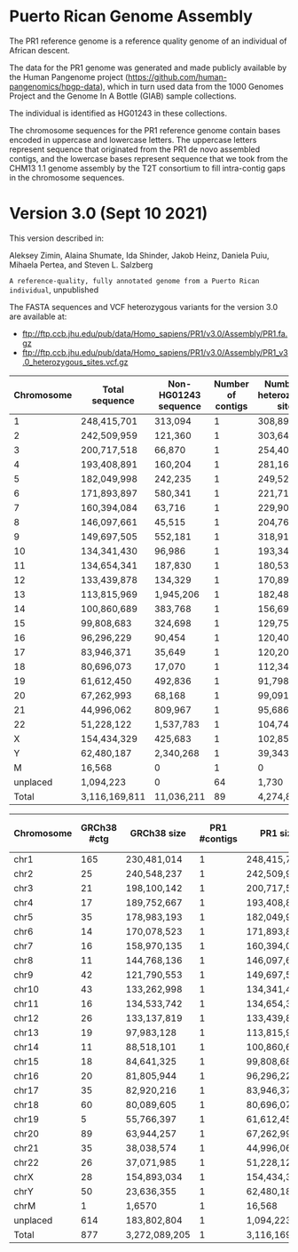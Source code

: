 # Puerto Rican Genome Assembly

The PR1 reference genome is a reference quality genome of an individual of African descent. 

The data for the PR1 genome was generated and made publicly available by the Human Pangenome project (https://github.com/human-pangenomics/hpgp-data), which in turn used data from the 1000 Genomes Project and the Genome In A Bottle (GIAB) sample collections.  

The individual is identified as HG01243 in these collections.

The chromosome sequences for the PR1 reference genome contain bases encoded in uppercase and lowercase letters.  The uppercase letters represent sequence that originated from the PR1 de novo assembled contigs, and the lowercase bases represent sequence that we took from the CHM13 1.1 genome assembly by the T2T consortium  to fill intra-contig gaps in the chromosome sequences.

# Version 3.0 (Sept 10 2021)

This version described in:

Aleksey Zimin, Alaina Shumate, Ida Shinder, Jakob Heinz, Daniela Puiu, Mihaela Pertea, and Steven L. Salzberg

`A reference-quality, fully annotated genome from a Puerto Rican individual`, unpublished

The FASTA sequences and VCF heterozygous variants for the version 3.0 are available at:
* ftp://ftp.ccb.jhu.edu/pub/data/Homo_sapiens/PR1/v3.0/Assembly/PR1.fa.gz
* ftp://ftp.ccb.jhu.edu/pub/data/Homo_sapiens/PR1/v3.0/Assembly/PR1_v3.0_heterozygous_sites.vcf.gz


|Chromosome|Total sequence|Non-HG01243 sequence|Number of contigs|Number of heterozygous sites|
|----|----|----|----|----|
|1|248,415,701|313,094|1|308,891|
|2|242,509,959|121,360|1|303,641|
|3|200,717,518|66,870|1|254,405|
|4|193,408,891|160,204|1|281,169|
|5|182,049,998|242,235|1|249,520|
|6|171,893,897|580,341|1|221,719|
|7|160,394,084|63,716|1|229,903|
|8|146,097,661|45,515|1|204,765|
|9|149,697,505|552,181|1|318,911|
|10|134,341,430|96,986|1|193,346|
|11|134,654,341|187,830|1|180,539|
|12|133,439,878|134,329|1|170,894|
|13|113,815,969|1,945,206|1|182,483|
|14|100,860,689|383,768|1|156,697|
|15|99,808,683|324,698|1|129,758|
|16|96,296,229|90,454|1|120,404|
|17|83,946,371|35,649|1|120,200|
|18|80,696,073|17,070|1|112,348|
|19|61,612,450|492,836|1|91,798|
|20|67,262,993|68,168|1|99,091|
|21|44,996,062|809,967|1|95,686|
|22|51,228,122|1,537,783|1|104,746|
|X|154,434,329|425,683|1|102,859|
|Y|62,480,187|2,340,268|1|39,343|
|M|16,568|0|1|0|
|unplaced|1,094,223|0|64|1,730|
|Total|3,116,169,811|11,036,211|89|4,274,846|

|Chromosome|GRCh38 #ctg|GRCh38 size|PR1 #contigs|PR1 size|PR1 Non-HG01243 sequence|PR1 #heterozygous sites|
|---|---|---|----|----|----|----|
|chr1|165|230,481,014|1|248,415,701|313,094|308,891|
|chr2|25|240,548,237|1|242,509,959|121,360|303,641|
|chr3|21|198,100,142|1|200,717,518|66,870|254,405|
|chr4|17|189,752,667|1|193,408,891|160,204|281,169|
|chr5|35|178,983,193|1|182,049,998|242,235|249,520|
|chr6|14|170,078,523|1|171,893,897|580,341|221,719|
|chr7|16|158,970,135|1|160,394,084|63,716|229,903|
|chr8|11|144,768,136|1|146,097,661|45,515|204,765|
|chr9|42|121,790,553|1|149,697,505|552,181|318,911|
|chr10|43|133,262,998|1|134,341,430|96,986|193,346|
|chr11|16|134,533,742|1|134,654,341|187,830|180,539|
|chr12|26|133,137,819|1|133,439,878|134,329|170,894|
|chr13|19|97,983,128|1|113,815,969|1,945,206|182,483|
|chr14|11|88,518,101|1|100,860,689|383,768|156,697|
|chr15|18|84,641,325|1|99,808,683|324,698|129,758|
|chr16|20|81,805,944|1|96,296,229|90,454|120,404|
|chr17|35|82,920,216|1|83,946,371|35,649|120,200|
|chr18|60|80,089,605|1|80,696,073|17,070|112,348|
|chr19|5|55,766,397|1|61,612,450|492,836|91,798|
|chr20|89|63,944,257|1|67,262,993|68,168|99,091|
|chr21|35|38,038,574|1|44,996,062|809,967|95,686|
|chr22|26|37,071,985|1|51,228,122|1,537,783|104,746|
|chrX|28|154,893,034|1|154,434,329|425,683|102,859|
|chrY|50|23,636,355|1|62,480,187|2,340,268|39,343|
|chrM|1|1,6570|1|16,568|0|0|
|unplaced|614|183,802,804|1|1,094,223|109,962|1,730|
|Total|877|3,272,089,205|1|3,116,169,811|11,146,173|4,274,846|
